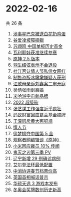 # 2022-02-16

共 26 条

<!-- BEGIN -->
<!-- 最后更新时间 Wed Feb 16 2022 14:11:17 GMT+0800 (China Standard Time) -->

1. [涉事星巴克被送白花扔鸡蛋](https://www.zhihu.com/search?q=星巴克)
1. [谷爱凌坡障摘银](https://www.zhihu.com/search?q=谷爱凌)
1. [苏翊鸣 中国单板历史首金](https://www.zhihu.com/search?q=苏翊鸣)
1. [瓦利耶娃获准继续参赛](https://www.zhihu.com/search?q=瓦利耶娃)
1. [原神 2.5 版本](https://www.zhihu.com/search?q=原神)
1. [羽生结弦表示不会退役](https://www.zhihu.com/search?q=羽生结弦)
1. [杜江否认情人节私信女网红](https://www.zhihu.com/search?q=杜江)
1. [制售盗版冰墩墩嫌疑人获刑](https://www.zhihu.com/search?q=制售盗版冰墩墩)
1. [江歌母亲诉刘鑫案二审开庭](https://www.zhihu.com/search?q=江歌案)
1. [吴倩张雨剑离婚](https://www.zhihu.com/search?q=吴倩张雨剑离婚)
1. [米哈游宇宙新品牌](https://www.zhihu.com/search?q=米哈游)
1. [2022 超级碗](https://www.zhihu.com/search?q=超级碗)
1. [张艺谋工作强度近乎疯狂](https://www.zhihu.com/search?q=张艺谋工作强度)
1. [蚂蚁财富回应葛兰基金摘牌](https://www.zhihu.com/search?q=葛兰基金被摘牌)
1. [王濛怒斥黄大宪犯规](https://www.zhihu.com/search?q=王濛怒斥黄大宪)
1. [情人节](https://www.zhihu.com/search?q=情人节)
1. [徐梦桃夺中国第 5 金](https://www.zhihu.com/search?q=徐梦桃)
1. [观察者网编辑谈《原神》](https://www.zhihu.com/search?q=原神)
1. [小米回应裁员 10% 传闻](https://www.zhihu.com/search?q=小米裁员)
1. [鬼灭之刃第三季 PV](https://www.zhihu.com/search?q=鬼灭之刃)
1. [辽宁新增 29 例确诊病例](https://www.zhihu.com/search?q=辽宁疫情)
1. [艾尔登法环最低配置](https://www.zhihu.com/search?q=艾尔登法环)
1. [中消协评春节档票价高](https://www.zhihu.com/search?q=春节档票价高)
1. [英国首相喊话普京](https://www.zhihu.com/search?q=英国首相)
1. [华硕天选 3 游戏本发布](https://www.zhihu.com/search?q=华硕天选3)
1. [冬奥会奖牌数创历史新高](https://www.zhihu.com/search?q=冬奥会奖牌数)

<!-- END -->
